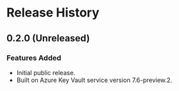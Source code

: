 # Release History

## 0.2.0 (Unreleased)

### Features Added

- Initial public release.
- Built on Azure Key Vault service version 7.6-preview.2.
